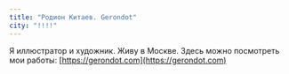 ```yaml
---
title: "Родион Китаев. Gerondot"
city: "!!!!"
---
```


Я иллюстратор и художник. Живу в Москве. Здесь можно посмотреть мои работы: [https://gerondot.com](https://gerondot.com)
